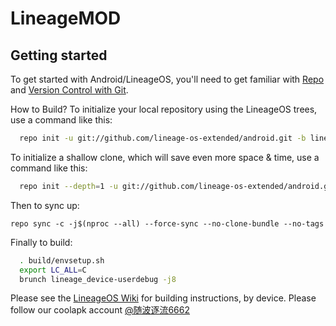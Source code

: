 LineageMOD
===========

Getting started
---------------

To get started with Android/LineageOS, you'll need to get
familiar with [Repo](https://source.android.com/source/using-repo.html) and [Version Control with Git](https://source.android.com/source/version-control.html).

How to Build?
To initialize your local repository using the LineageOS trees, use a command like this:
```bash
  repo init -u git://github.com/lineage-os-extended/android.git -b lineage-16.0
```
  
To initialize a shallow clone, which will save even more space & time, use a command like this:
```bash
  repo init --depth=1 -u git://github.com/lineage-os-extended/android.git -b lineage-16.0
``` 
Then to sync up:
```
repo sync -c -j$(nproc --all) --force-sync --no-clone-bundle --no-tags

```
Finally to build:
```bash
  . build/envsetup.sh
  export LC_ALL=C
  brunch lineage_device-userdebug -j8
```
  

Please see the [LineageOS Wiki](https://wiki.lineageos.org/) for building instructions, by device.
Please follow our coolapk account [@随波逐流6662](http://www.coolapk.com/u/1615845)
